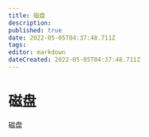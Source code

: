 ```yaml
---
title: 磁盘
description: 
published: true
date: 2022-05-05T04:37:48.711Z
tags: 
editor: markdown
dateCreated: 2022-05-05T04:37:48.711Z
---
```


# 磁盘
磁盘